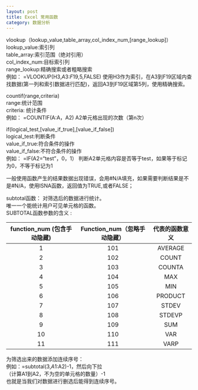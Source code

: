 ```yaml
---
layout: post
title: Excel 常用函数
category: 数据分析
---
```


vlookup（lookup\_value,table\_array,col\_index\_num,[range\_lookup]）  
lookup\_value:索引列  
table\_array:索引范围（绝对引用）  
col\_index\_num:目标索引列     
range\_lookup:精确搜索或者粗略搜索  
例如：  =VLOOKUP(H3,$A$3:$F$19,5,FALSE)
使用H3作为索引，在A3到F19区域内查找数据(第一列和索引数据进行匹配)，返回A3到F19区域第5列，使用精确搜索。

countif(range,criteria)  
range:统计范围  
criteria: 统计条件  
例如：  =COUNTIF(A:A，A2)
A2单元格出现的次数（第n次）

if(logical\_test,[value\_if\_true],[value\_if\_false])  
logical\_test:判断条件  
value\_if\_true:符合条件的操作  
value\_if\_false:不符合条件的操作  
例如： =IF(A2=“test”，0，1）
判断A2单元格内容是否等于test，如果等于标记为0，不等于标记为1

一般使用函数产生的结果数据出现错误，会用#N/A填充，如果需要判断结果是不是#N/A，使用ISNA函数，返回值为TRUE,或者FALSE；

subtotal函数：
对筛选后的数据进行统计。  
唯一一个能统计用户可见单元格的函数。  
SUBTOTAL函数参数的含义 :

| function_num (包含手动隐藏)| Function_num（忽略手动隐藏） | 代表的函数意义 |
|:------------:|:------------:|:------------:|
| 1            |101           | AVERAGE      |
| 2            |102           | COUNT        |
| 3            |103           | COUNTA       |
| 4            |104           | MAX          |
| 5            |105           | MIN          |
| 6            |106           | PRODUCT      |
| 7            |107           | STDEV        |
| 8            |108           | STDEVP       |
| 9            |109           | SUM          |
| 10           |110           | VAR          |
| 11           |111           | VARP         |  

为筛选出来的数据添加连续序号：  
例如：=subtotal(3,$A$1:A2)-1，然后向下拉    
（计算A1到A2，不为空的单元格的数量）-1   
也就是当我们对数据进行删选后能得到连续序号。







 
 






